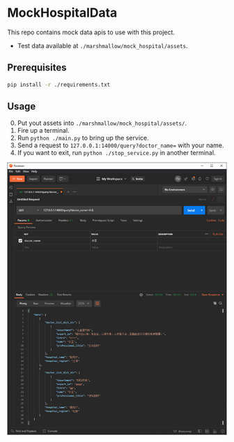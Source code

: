 # MockHospitalData

This repo contains mock data apis to use with this project.

* Test data available at `./marshmallow/mock_hospital/assets`.

## Prerequisites

``` bash
pip install -r ./requirements.txt
```

## Usage

0. Put yout assets into `./marshmallow/mock_hospital/assets/`.
1. Fire up a terminal.
2. Run `python ./main.py` to bring up the service.
3. Send a request to `127.0.0.1:14000/query?doctor_name=` with your name.
4. If you want to exit, run `python ./stop_service.py` in another terminal.

![request](./demo_img/request.png)
